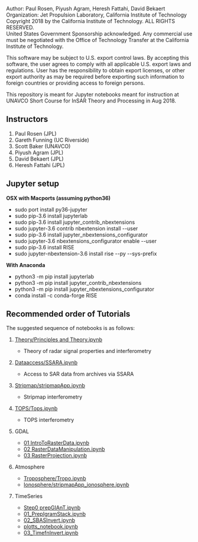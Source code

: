  Author: Paul Rosen, Piyush Agram, Heresh Fattahi, David Bekaert\
 Organization: Jet Propulsion Laboratory, California Institute of Technology\
 Copyright 2018 by the California Institute of Technology. ALL RIGHTS RESERVED.\
 United States Government Sponsorship acknowledged. Any commercial use must be negotiated with the Office of Technology Transfer at the California Institute of Technology.

 This software may be subject to U.S. export control laws.
 By accepting this software, the user agrees to comply with all applicable U.S.
 export laws and regulations. User has the responsibility to obtain export
 licenses,  or other export authority as may be required before exporting
 such information to foreign countries or providing access to foreign persons.


This repository is meant for Jupyter notebooks meant for instruction at UNAVCO Short Course for InSAR Theory and Processing in Aug 2018.


Instructors
-----------

1. Paul Rosen (JPL)
2. Gareth Funning (UC Riverside)
3. Scott Baker (UNAVCO)
4. Piyush Agram (JPL)
5. David Bekaert (JPL)
6. Heresh Fattahi (JPL)


Jupyter setup
-------------

**OSX with Macports (assuming python36)**
  - sudo port install py36-jupyter
  - sudo pip-3.6 install jupyterlab
  - sudo pip-3.6 install jupyter_contrib_nbextensions
  - sudo jupyter-3.6 contrib nbextension install --user
  - sudo pip-3.6 install jupyter_nbextensions_configurator
  - sudo jupyter-3.6 nbextensions_configurator enable --user
  - sudo pip-3.6 install RISE
  - sudo jupyter-nbextension-3.6 install rise --py --sys-prefix


**With Anaconda**
  - python3 -m pip install jupyterlab
  - python3 -m pip install jupyter_contrib_nbextensions
  - python3 -m pip install jupyter_nbextensions_configurator
  - conda install -c conda-forge RISE


Recommended order of Tutorials
-------------------------------

The suggested sequence of notebooks is as follows:

1. [Theory/Principles and Theory.ipynb](Theory/Principles%20and%20Theory.ipynb)
   - Theory of radar signal properties and interferometry

2. [Dataaccess/SSARA.ipynb](DataAccess/SSARA.ipynb)
   - Access to SAR data from archives via SSARA 

3. [Stripmap/stripmapApp.ipynb](Stripmap/stripmapApp.ipynb)
   - Stripmap interferometry

4. [TOPS/Tops.ipynb](TOPS/Tops.ipynb)
   - TOPS interferometry

5. GDAL
   - [01 IntroToRasterData.ipynb](GDAL/01_IntroToRasterData.ipynb)
   - [02 RasterDataManipulation.ipynb](GDAL/02_RasterDataManipulation.ipynb)
   - [03 RasterProjection.ipynb](GDAL/03_RasterProjection.ipynb)

6. Atmosphere
   - [Troposphere/Tropo.ipynb](Atmosphere/Troposphere/Tropo.ipynb)
   - [Ionosphere/stripmapApp\_ionosphere.ipynb](Atmosphere/Ionosphere/stripmapApp_ionosphere.ipynb)

7. TimeSeries
   - [Step0 prepGIAnT.ipynb](TimeSeries/Step0_prepGIAnT.ipynb)
   - [01\_PrepIgramStack.ipynb](TimeSeries/01_PrepIgramStack.ipynb)
   - [02\_SBASInvert.ipynb](TimeSeries/02_SBASInvert.ipynb)
   - [plotts\_notebook.ipynb](TimeSeries/plotts_notebook.ipynb)
   - [03\_TimefnInvert.ipynb](TimeSeries/03_TimefnInvert.ipynb)


   
   
